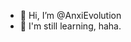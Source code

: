 - 👋 Hi, I’m @AnxiEvolution
- 👀 I'm still learning, haha.
<!---
AnxiEvolution/AnxiEvolution is a ✨ special ✨ repository because its `README.md` (this file) appears on your GitHub profile.
You can click the Preview link to take a look at your changes.
--->
